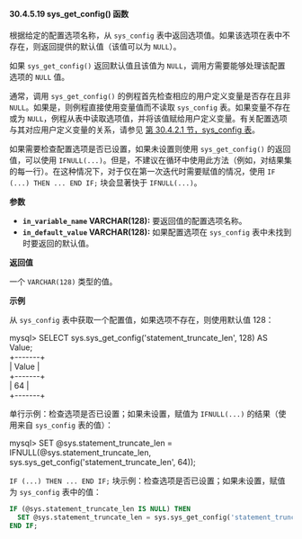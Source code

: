 #### 30.4.5.19 sys_get_config() 函数

根据给定的配置选项名称，从 `sys_config` 表中返回选项值。如果该选项在表中不存在，则返回提供的默认值（该值可以为 `NULL`）。

如果 `sys_get_config()` 返回默认值且该值为 `NULL`，调用方需要能够处理该配置选项的 `NULL` 值。

通常，调用 `sys_get_config()` 的例程首先检查相应的用户定义变量是否存在且非 `NULL`。如果是，则例程直接使用变量值而不读取 `sys_config` 表。如果变量不存在或为 `NULL`，例程从表中读取选项值，并将该值赋给用户定义变量。有关配置选项与其对应用户定义变量的关系，请参见 [第 30.4.2.1 节，sys_config 表](#30.4.2.1-the-sys_config-table)。

如果需要检查配置选项是否已设置，如果未设置则使用 `sys_get_config()` 的返回值，可以使用 `IFNULL(...)`。但是，不建议在循环中使用此方法（例如，对结果集的每一行）。在这种情况下，对于仅在第一次迭代时需要赋值的情况，使用 `IF (...) THEN ... END IF;` 块会显著快于 `IFNULL(...)`。

**参数**

- **`in_variable_name` VARCHAR(128):** 要返回值的配置选项名称。  
- **`in_default_value` VARCHAR(128):** 如果配置选项在 `sys_config` 表中未找到时要返回的默认值。

**返回值**

一个 `VARCHAR(128)` 类型的值。

**示例**

从 `sys_config` 表中获取一个配置值，如果选项不存在，则使用默认值 128：

mysql> SELECT sys.sys_get_config('statement_truncate_len', 128) AS Value;  
+-------+  
| Value |  
+-------+  
| 64    |  
+-------+  

单行示例：检查选项是否已设置；如果未设置，赋值为 `IFNULL(...)` 的结果（使用来自 `sys_config` 表的值）：  

mysql> SET @sys.statement_truncate_len =  
       IFNULL(@sys.statement_truncate_len,  
              sys.sys_get_config('statement_truncate_len', 64));  

`IF (...) THEN ... END IF;` 块示例：检查选项是否已设置；如果未设置，赋值为 `sys_config` 表中的值：  

```sql
IF (@sys.statement_truncate_len IS NULL) THEN  
  SET @sys.statement_truncate_len = sys.sys_get_config('statement_truncate_len', 64);  
END IF;